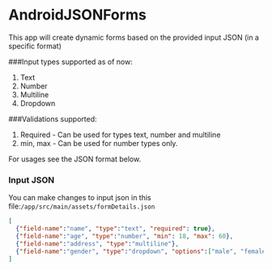 # AndroidJSONForms
This app will create dynamic forms based on the provided input JSON (in a specific format)

###Input types supported as of now:
1. Text
2. Number
3. Multiline
4. Dropdown

###Validations supported:
1. Required - Can be used for types text, number and multiline
2. min, max -  Can be used for number types only.

For usages see the JSON format below.

### Input JSON
You can make changes to input json in this file:`/app/src/main/assets/formDetails.json`
```json
[
  {"field-name":"name", "type":"text", "required": true},
  {"field-name":"age", "type":"number", "min": 18, "max": 60},
  {"field-name":"address", "type":"multiline"},
  {"field-name":"gender", "type":"dropdown", "options":["male", "female", "other"]}
]

```